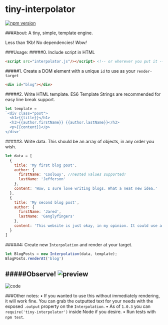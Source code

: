 # tiny-interpolator
[![npm version](https://badge.fury.io/js/tiny-interpolator.svg)](https://badge.fury.io/js/tiny-interpolator)

###About:
A tiny, simple, template engine.

Less than 1Kb! No dependencies! *Wow!*


###Usage:
#####0. Include script in HTML
```html
<script src="interpolator.js"/></script> <!-- or wherever you put it -->
```
#####1. Create a DOM element with a unique `id` to use as your `render-target`
```html
<div id="blog"></div>
```
#####2. Write HTML template. ES6 Template Strings are recommended for easy line break support.
```js
let template = 
`<div class="post">
  <h1>{{title}}</h1>
  <h3>{{author.firstName}} {{author.lastName}}</h3>
  <p>{{content}}</p>
</div>`
```
#####3. Write data. This should be an array of objects, in any order you wish.
```js
let data = [
  {
    title: 'My first blog post',
    author: {
      firstName: 'CoolGuy', //nested values supported!
      lastName: 'Jefferson'
    },
    content: 'Wow, I sure love writing blogs. What a neat new idea.'
  },
  {
    title: 'My second blog post',
    author: {
      firstName: 'Jared',
      lastName: 'Ganglyfingers'
    },
    content: 'This website is just okay, in my opinion. It could use a comments section'
  }
]
```
#####4: Create new `Interpolation` and render at your target.
```js
let BlogPosts = new Interpolation(data, template);
BlogPosts.renderAt('blog')
```

#####Observe!
![preview](http://i.imgur.com/YO21eUt.png)
---
![code](http://i.imgur.com/TIV0Lrb.png)

###Other notes:
• If you wanted to use this without immediately rendering, it will work fine. You can grab the outputted text for your needs with the exposed `.output` property on the `Interpolation`.
• As of `1.0.3` you can `require('tiny-interpolator')` inside Node if you desire.
• Run tests with `npm test`.